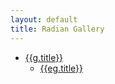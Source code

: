 ```yaml
---
layout: default
title: Radian Gallery
---
```


<div id="gallery" ng-controller="GalleryController">
  <div class="navbar navbar-gallery">
    <div class="navbar-inner">
      <ul class="nav" ng-repeat="g in egs">
        <li class="dropdown">
          <a class="dropdown-toggle" data-toggle="dropdown" href="#">
            {{g.title}}
            <b class="caret"></b>
          </a>
          <ul class="dropdown-menu">
            <li tabindex="-1" href="#" ng-repeat="eg in g.items">
              <a href={{eg.link}}>{{eg.title}}</a>
            </li>
          </ul>
        </li>
      </ul>
    </div>
  </div>

  <ng-view></ng-view>
</div>
